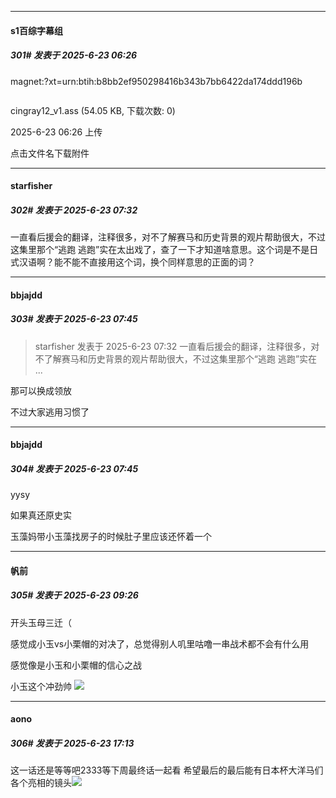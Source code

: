 ﻿
*****

####  s1百综字幕组  
##### 301#       发表于 2025-6-23 06:26

magnet:?xt=urn:btih:b8bb2ef950298416b343b7bb6422da174ddd196b

<img alt="" border="0" class="vm" src="https://static.stage1st.com/image/filetype/unknown.gif" referrerpolicy="no-referrer">

cingray12_v1.ass
(54.05 KB, 下载次数: 0)

2025-6-23 06:26 上传

点击文件名下载附件


*****

####  starfisher  
##### 302#       发表于 2025-6-23 07:32

一直看后援会的翻译，注释很多，对不了解赛马和历史背景的观片帮助很大，不过这集里那个“逃跑 逃跑”实在太出戏了，查了一下才知道啥意思。这个词是不是日式汉语啊？能不能不直接用这个词，换个同样意思的正面的词？


*****

####  bbjajdd  
##### 303#       发表于 2025-6-23 07:45

<blockquote>starfisher 发表于 2025-6-23 07:32
一直看后援会的翻译，注释很多，对不了解赛马和历史背景的观片帮助很大，不过这集里那个“逃跑 逃跑”实在 ...</blockquote>
那可以换成领放

不过大家逃用习惯了

*****

####  bbjajdd  
##### 304#       发表于 2025-6-23 07:45

yysy

如果真还原史实

玉藻妈带小玉藻找房子的时候肚子里应该还怀着一个


*****

####  帆前  
##### 305#       发表于 2025-6-23 09:26

开头玉母三迁（

感觉成小玉vs小栗帽的对决了，总觉得别人叽里咕噜一串战术都不会有什么用

感觉像是小玉和小栗帽的信心之战

小玉这个冲劲帅
<img src="https://p.sda1.dev/25/aa325e7859bb30b285601e2723dfd0e5/Screenshot_20250623_091950_com.huawei.browser.jpg" referrerpolicy="no-referrer">


*****

####  aono  
##### 306#       发表于 2025-6-23 17:13

这一话还是等等吧2333等下周最终话一起看 希望最后的最后能有日本杯大洋马们各个亮相的镜头<img src="https://static.stage1st.com/image/smiley/face2017/033.png" referrerpolicy="no-referrer">

